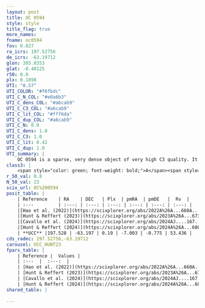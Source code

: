 ```yaml
---
layout: post
title: OC 0594
style: style
title_flag: true
more_names: 
fname: oc0594
fov: 0.027
ra_icrs: 197.52756
de_icrs: -63.19712
glon: 305.0353
glat: -0.40125
r50: 0.8
plx: 0.1898
UTI: "0.57"
UTI_COLOR: "#f6fbdc"
UTI_C_N_COL: "#e0a6b3"
UTI_C_dens_COL: "#a6cab9"
UTI_C_C3_COL: "#a6cab9"
UTI_C_lit_COL: "#fff6da"
UTI_C_dup_COL: "#a6cab9"
UTI_C_N: 0.0
UTI_C_dens: 1.0
UTI_C_C3: 1.0
UTI_C_lit: 0.42
UTI_C_dup: 1.0
UTI_summary: |
    OC 0594 is a sparse, very dense object of very high C3 quality. It was recently reported in the literature.<br><br><span style="color: #99180f; font-weight: bold;">Warning: </span>contains less than 25 stars with <i>P>0.5</i> estimated.
class3: |
    <span style="color: green; font-weight: bold;">A</span><span style="color: green; font-weight: bold;">A</span>
r_50_val: 0.8
N_50_val: 23
scix_url: OC%200594
posit_table: |
    | Reference    | RA    | DEC   | Plx  | pmRA  | pmDE   |  Rv  |
    | :---         | :---: | :---: | :---: | :---: | :---: | :---: |
    |[Hao et al. (2022)](https://scixplorer.org/abs/2022A%26A...660A...4H) | 197.535 | -63.194 | 0.186 | -7.016 | -0.764 | -- |
    |[Hunt & Reffert (2023)](https://scixplorer.org/abs/2023A%26A...673A.114H) | 197.531 | -63.197 | 0.198 | -6.992 | -0.769 | 31.553 |
    |[Cavallo et al. (2024)](https://scixplorer.org/abs/2024AJ....167...12C) | 197.563 | -63.21 | 0.197 | -- | -- | -- |
    |[Hunt & Reffert (2024)](https://scixplorer.org/abs/2024A%26A...686A..42H) | 197.531 | -63.197 | 0.198 | -6.992 | -0.769 | 31.553 |
    | **UCC** |197.528 | -63.197 | 0.19 | -7.003 | -0.775 | 53.436 | 
cds_radec: 197.52756,-63.19712
carousel: UCC_HUNT23
fpars_table: |
    | Reference |  Values |
    | :---  |  :---:  |
    | [Hao et al. (2022)](https://scixplorer.org/abs/2022A%26A...660A...4H) | `AG=0.7, age=9.5, Z=0.017` |
    | [Hunt & Reffert (2023)](https://scixplorer.org/abs/2023A%26A...673A.114H) | `AV50=5.119, diffAV50=2.613, MOD50=13.386, logAge50=7.156` |
    | [Cavallo et al. (2024)](https://scixplorer.org/abs/2024AJ....167...12C) | `AV50=4.95, dMod50=12.6, logAge50=7.94, [Fe/H]50=-0.54` |
    | [Hunt & Reffert (2024)](https://scixplorer.org/abs/2024A%26A...686A..42H) | `MassJ=3361.63` |
shared_table: |
    
---
```

